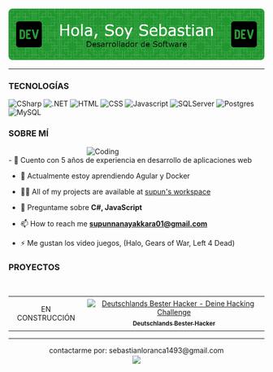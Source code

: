 # <div align="center">
<img src="https://github.com/SLoranca/SLoranca/blob/main/banner-profile-5.png"/>
</div>
<hr>
<h3>TECNOLOGÍAS</h3>
<div id="badges">
  <img src="https://img.shields.io/badge/c%23-%23239120.svg?style=for-the-badge&logo=csharp&logoColor=white" alt="CSharp"/>
  <img src="https://img.shields.io/badge/.NET-5C2D91?style=for-the-badge&logo=.net&logoColor=white" alt=".NET"/>
  <img src="https://img.shields.io/badge/html5-%23E34F26.svg?style=for-the-badge&logo=html5&logoColor=white" alt="HTML"/>
  <img src="https://img.shields.io/badge/css3-%231572B6.svg?style=for-the-badge&logo=css3&logoColor=white" alt="CSS"/>
  <img src="https://img.shields.io/badge/javascript-%23323330.svg?style=for-the-badge&logo=javascript&logoColor=%23F7DF1E" alt="Javascript"/>
  <img src="https://img.shields.io/badge/Microsoft%20SQL%20Server-CC2927?style=for-the-badge&logo=microsoft%20sql%20server&logoColor=white" alt="SQLServer"/>
  <img src="https://img.shields.io/badge/postgres-%23316192.svg?style=for-the-badge&logo=postgresql&logoColor=white" alt="Postgres"/>
  <img src="https://img.shields.io/badge/mysql-4479A1.svg?style=for-the-badge&logo=mysql&logoColor=white" alt="MySQL"/>
</div>

<h3>SOBRE MÍ</h3>
<img align="right" alt="Coding" width="350" src="https://user-images.githubusercontent.com/74038190/229223263-cf2e4b07-2615-4f87-9c38-e37600f8381a.gif">
<br>
- 🔭 Cuento con 5 años de experiencia en desarrollo de aplicaciones web

- 🌱 Actualmente estoy aprendiendo Agular y Docker

- 👨‍💻 All of my projects are available at [supun's workspace](http://supun.traditionalme.life)

- 💬 Preguntame sobre **C#, JavaScript**

- 📫 How to reach me **supunnanayakkara01@gmail.com**

- ⚡ Me gustan los video juegos, (Halo, Gears of War, Left 4 Dead)

<h3>PROYECTOS</h3>
<br>
<table>
  <tr>
    <td align="center">
      <p>EN CONSTRUCCIÓN</p>
    </td>
    <td align="center">
      <a href="https://deutschlands-bester-hacker.de/" target="_blank">
        <img src="https://deutschlands-bester-hacker.de/wp-content/uploads/2022/02/DBH_Logo_2022_new.png"
             alt="Deutschlands Bester Hacker - Deine Hacking Challenge"
             title="Deutschlands Bester Hacker - Deine Hacking Challenge"
             height="120"
             />
        <br />
        <sub><b>Deutschlands Bester Hacker</b></sub>
      </a>
    </td>
  </tr>
</table>

</div>

<hr>
<div align="center">
<span align="center">
   contactarme por:
</span>
   sebastianloranca1493@gmail.com
  <br/>
  <img src="https://img.shields.io/badge/github-%23121011.svg?style=for-the-badge&logo=github&logoColor=white" align="center"/>
</div>
